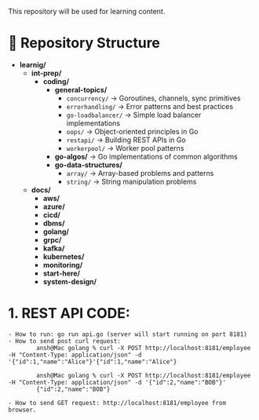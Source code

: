This repository will be used for learning content.


# 📂 Repository Structure

- **learnig/**
  - **int-prep/**
    - **coding/**
      - **general-topics/**
        - `concurrency/` → Goroutines, channels, sync primitives  
        - `errorhandling/` → Error patterns and best practices  
        - `go-loadbalancer/` → Simple load balancer implementations  
        - `oops/` → Object-oriented principles in Go  
        - `restapi/` → Building REST APIs in Go  
        - `workerpool/` → Worker pool patterns  
      - **go-algos/** → Go implementations of common algorithms  
      - **go-data-structures/**
        - `array/` → Array-based problems and patterns  
        - `string/` → String manipulation problems  
  - **docs/**
    - **aws/**
    - **azure/**
    - **cicd/**
    - **dbms/**
    - **golang/**
    - **grpc/**
    - **kafka/**
    - **kubernetes/**
    - **monitoring/**
    - **start-here/**
    - **system-design/**




# 1.  REST API CODE:
    - How to run: go run api.go (server will start running on port 8181)
    - How to send post curl request: 
            ansh@Mac golang % curl -X POST http://localhost:8181/employee -H "Content-Type: application/json" -d '{"id":1,"name":"Alice"}'{"id":1,"name":"Alice"}

            ansh@Mac golang % curl -X POST http://localhost:8181/employee -H "Content-Type: application/json" -d '{"id":2,"name":"BOB"}' 
            {"id":2,"name":"BOB"}

    - How to send GET request: http://localhost:8181/employee from browser.

